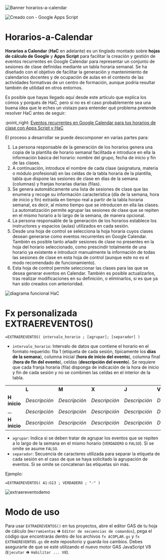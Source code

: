 ![Banner horarios-a-calendar](https://user-images.githubusercontent.com/12829262/95454414-b43dd080-096c-11eb-99d1-854f66187e81.png)

![Creado con - Google Apps Script](https://img.shields.io/static/v1?label=Creado+con&message=Google+Apps+Script&color=blue&logo=GAS)

# Horarios-a-Calendar

**Horarios a Calendar** (**HaC** en adelante) es un tinglado montado sobre **hojas de cálculo de Google** y **Apps Script** para facilitar la creación y gestión de eventos recurrentes en Google Calendar para representar un conjunto de sesiones de clase definidas mediante un tabla horaria semanal. Se ha diseñado con el objetivo de facilitar la generación y mantenimiento de calendarios docentes y de ocupación de aulas en el contexto de las actividades formativas de un centro de formación, aunque podría resultar también de utilidad en otros entornos.

Es posible que hayas llegado aquí desde este artículo que explica los cómos y porqués de HaC, pero si no es el caso probablemente sea una buena idea que le eches un vistazo para entender qué problema pretende resolver HaC antes de seguir:

:point\_right: [Eventos recurrentes en Google Calendar para tus horarios de clase con Apps Script y HaC](https://pablofelip.online/horarios-a-calendar/)

El proceso a desarrollar se puede descomponer en varias partes para:

1.  La persona responsable de la generación de los horarios genera una copia de la plantilla de horario semanal facilitada e introduce en ella la información básica del horario: nombre del grupo, fecha de inicio y fin de las clases.
2.  A continuación, introduce el nombre de cada clase (asignatura, materia o módulo profesional) en las celdas de la tabla horaria de la plantilla, tabla que dispone las sesiones de clase en días de la semana (columnas) y franjas horarias diarias (filas).
3.  Se genera automáticamente una lista de sesiones de clase que las enumera y recoge su información característica (día de la semana, hora de inicio y fin) extraída en tiempo real a partir de la tabla horaria semanal, es decir, al mismo tiempo que se introducen en ella las clases. La automatización permite agrupar las sesiones de clase que se repiten en el mismo horario a lo largo de la semana, de manera opcional.
4.  La persona responsable de la generación de los horarios establece los instructores y espacios (aulas) utilizados en cada sesión.
5.  Desde una hoja de control se selecciona la hoja horaria cuyos clases desean generarse como eventos recurrentes en Google Calendar. También es posible tanto añadir sesiones de clase no presentes en la hoja del horario seleccionado, como prescindir totalmente de una horario ya existente e introducir manualmente la información de todas las sesiones de clase en esta hoja de control (aunque este no es el modo recomendado de funcionamiento).
6.  Esta hoja de control permite seleccionar las clases para las que se desea generar eventos en Calendar. También es posible actualizarlos, tras realizar modificaciones en su definición, o eliminarlos, si es que ya han sido creados con anterioridad.

![diagrama funcional HaC](https://docs.google.com/drawings/d/1UsJVHvxpDVvWrwY0m1xZ6re7UAttSVxxSoWjrnKuGZY/export/png)

# Fx personalizada EXTRAEREVENTOS()

```
=EXTRAEREVENTOS( intervalo_horario ; [agrupar]; [separador] ) 
```

*   `intervalo_horario`: Intervalo de datos que contiene el horario en el formato requerido: fila 1 (etiqueta de cada sesión, típicamente los **días de la semana**), columna inicial (**hora de inicio del evento**), columna final (**hora de fin del evento**), celdas (**descripción del evento**). Se requiere que cada franja horaria (fila) disponga de indicación de la hora de inicio y fin de cada sesión y no se combinen las celdas en el interior de la tabla.

<table><tbody><tr><td>&nbsp;</td><td><strong>L</strong></td><td><strong>M</strong></td><td><strong>X</strong></td><td><strong>J</strong></td><td><strong>V</strong></td><td>&nbsp;</td></tr><tr><td><strong>H inicio</strong></td><td><i>Descripción</i></td><td><i>Descripción</i></td><td><i>Descripción</i></td><td><i>Descripción</i></td><td><i>Descripción</i></td><td><strong>H Fin</strong></td></tr><tr><td><strong>...</strong></td><td><i>Descripción</i></td><td><i>Descripción</i></td><td><i>Descripción</i></td><td><i>Descripción</i></td><td><i>Descripción</i></td><td><strong>...</strong></td></tr><tr><td><strong>H inicio</strong></td><td><i>Descripción</i></td><td><i>Descripción</i></td><td><i>Descripción</i></td><td><i>Descripción</i></td><td><i>Descripción</i></td><td><strong>H Fin</strong></td></tr></tbody></table>

*   `agrupar`: Indica si se deben tratar de agrupar los eventos que se repiten a lo largo de la semana en el mismo horario (`VERDADERO` o `FALSO`). Si se omite se asume `FALSO`.
*   `separador`: Secuencia de caracteres utilizada para separar la etiqueta de cada sesión en el caso de que se haya solicitado la agrupación de eventos. Si se omite se concatenan las etiquetas sin más.

Ejemplo:

```
=EXTRAEREVENTOS( A1:G13 ; VERDADERO ; "-" ) 
```

![extraereventodemo](https://user-images.githubusercontent.com/12829262/95462129-64183b80-0977-11eb-8a67-1eb50234893a.png)

# **Modo de uso**

Para usar `EXTRAEREVENTOS()` en tus proyectos, abre el editor GAS de tu hoja de cálculo (`Herramientas` **⇒** `Editor de secuencias de comandos`), pega el código que encontrarás dentro de los archivos `fx ACOPLAR.gs` y `fx EXTRAEREVENTOS.gs` de este repositorio y guarda los cambios. Debes asegurarte de que se esté utilizando el nuevo motor GAS JavaScript V8 (`Ejecutar` **⇒** `Habilitar ... V8`).
